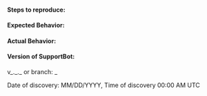 #### Steps to reproduce:

#### Expected Behavior:

#### Actual Behavior:

#### Version of SupportBot:
v\_.\_.\_ or branch: \_

Date of discovery: MM/DD/YYYY, Time of discovery 00:00 AM UTC
